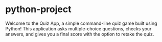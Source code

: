 # python-project
Welcome to the Quiz App, a simple command-line quiz game built using Python!
This application asks multiple-choice questions, checks your answers, and gives you a final score with the option to retake the quiz.
